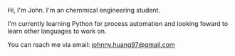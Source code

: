 Hi, I'm John. I'm an chemmical engineering student.

I'm currently learning Python for process automation and looking foward to learn other languages to work on.

You can reach me via email: johnny.huang97@gmail.com

<!---
johnnyhuangEQ/johnnyhuangEQ is a ✨ special ✨ repository because its `README.md` (this file) appears on your GitHub profile.
You can click the Preview link to take a look at your changes.
--->
